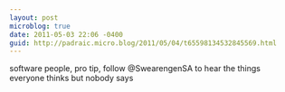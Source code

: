 ```yaml
---
layout: post
microblog: true
date: 2011-05-03 22:06 -0400
guid: http://padraic.micro.blog/2011/05/04/t65598134532845569.html
---
```

software people, pro tip, follow @SwearengenSA to hear the things everyone thinks but nobody says
